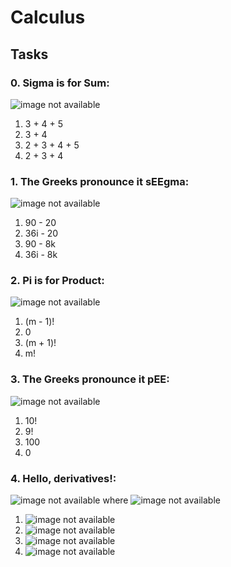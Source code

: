 # Calculus

## Tasks

### 0. Sigma is for Sum:
![image not available](https://latex.codecogs.com/gif.latex?\sum_{i=2}^{5}&space;i)
1. 3 + 4 + 5
2. 3 + 4
3. 2 + 3 + 4 + 5
4. 2 + 3 + 4

### 1. The Greeks pronounce it sEEgma:
![image not available](https://latex.codecogs.com/gif.latex?\sum_{k=1}^{4}&space;9i&space;-&space;2k)
1. 90 - 20
2. 36i - 20
3. 90 - 8k
4. 36i - 8k

### 2. Pi is for Product:
![image not available](https://latex.codecogs.com/gif.latex?\prod_{i&space;=&space;1}^{m}&space;i)
1. (m - 1)!
2. 0
3. (m + 1)!
4. m!

### 3. The Greeks pronounce it pEE:
![image not available](https://latex.codecogs.com/gif.latex?\prod_{i&space;=&space;0}^{10}&space;i)
1. 10!
2. 9!
3. 100
4. 0

### 4. Hello, derivatives!:
![image not available](https://latex.codecogs.com/gif.latex?\frac{dy}{dx}) where ![image not available](https://latex.codecogs.com/gif.latex?y&space;=&space;x^4&space;+&space;3x^3&space;-&space;5x&space;+&space;1)
1. ![image not available](https://latex.codecogs.com/gif.latex?3x^3&space;+&space;6x^2&space;-4)
2. ![image not available](https://latex.codecogs.com/gif.latex?4x^3&space;+&space;6x^2&space;-&space;5)
3. ![image not available](https://latex.codecogs.com/gif.latex?4x^3&space;+&space;9x^2&space;-&space;5)
4. ![image not available](https://latex.codecogs.com/gif.latex?4x^3&space;+&space;9x^2&space;-&space;4)
